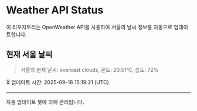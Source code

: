 
# Weather API Status

이 리포지토리는 OpenWeather API를 사용하여 서울의 날씨 정보를 자동으로 업데이트합니다.

## 현재 서울 날씨
> 서울의 현재 날씨: overcast clouds, 온도: 20.51°C, 습도: 72%

⏳ 업데이트 시간: 2025-09-18 15:19:21 (UTC)

---
자동 업데이트 봇에 의해 관리됩니다.
